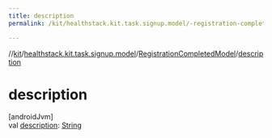 ```yaml
---
title: description
permalink: /kit/healthstack.kit.task.signup.model/-registration-completed-model/description.html

---
```

//[kit](/kit.html)/[healthstack.kit.task.signup.model](../index.html)/[RegistrationCompletedModel](index.html)/[description](description.html)



# description



[androidJvm]\
val [description](description.html): [String](https://kotlinlang.org/api/latest/jvm/stdlib/kotlin/-string/index.html)




